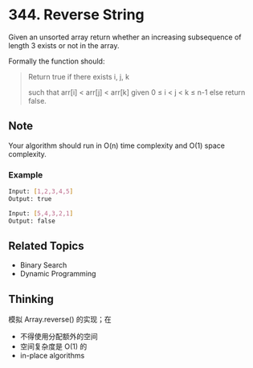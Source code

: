# 344. Reverse String

Given an unsorted array return whether an increasing subsequence of length 3 exists or not in the array.

Formally the function should:

> Return true if there exists i, j, k
>
> such that arr[i] < arr[j] < arr[k] given 0 ≤ i < j < k ≤ n-1 else return false.

## Note

Your algorithm should run in O(n) time complexity and O(1) space complexity.

### Example

```bash
Input: [1,2,3,4,5]
Output: true
```

```bash
Input: [5,4,3,2,1]
Output: false
```

## Related Topics

- Binary Search
- Dynamic Programming

## Thinking

模拟 Array.reverse() 的实现；在

- 不得使用分配额外的空间
- 空间复杂度是 O(1) 的
- in-place algorithms
